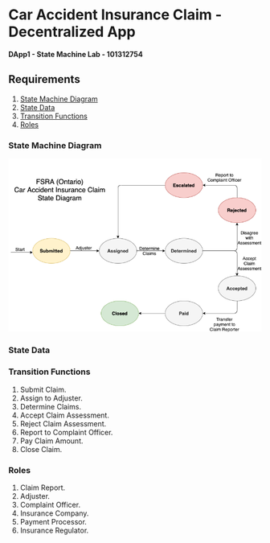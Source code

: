 # Car Accident Insurance Claim - Decentralized App

**DApp1 - State Machine Lab - 101312754**

## Requirements
1. [State Machine Diagram](#state-machine-diagram)
2. [State Data](#state-data)
3. [Transition Functions](#transition-functions)
4. [Roles](#roles)

### State Machine Diagram

![alt text](https://github.com/mralfaris/AutoInsuranceDApp/blob/main/images/FSRAO-InsuranceClaimFinal.png?raw=true)

### State Data



### Transition Functions

1. Submit Claim.
2. Assign to Adjuster.
3. Determine Claims.
4. Accept Claim Assessment.
5. Reject Claim Assessment.
6. Report to Complaint Officer.
7. Pay Claim Amount.
8. Close Claim.

### Roles

1. Claim Report.
2. Adjuster.
3. Complaint Officer.
4. Insurance Company.
5. Payment Processor.
6. Insurance Regulator.
